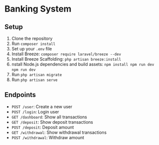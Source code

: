 # Banking System

## Setup

1. Clone the repository
2. Run `composer install`
3. Set up your `.env` file
4. Install Breeze: `composer require laravel/breeze --dev`
5. Install Breeze Scaffolding: `php artisan breeze:install`
6. nstall Node.js dependencies and build assets: `npm install npm run dev` `npm run dev`
7. Run `php artisan migrate`
8. Run `php artisan serve`

## Endpoints

-   `POST /user`: Create a new user
-   `POST /login`: Login user
-   `GET /dashboard`: Show all transactions
-   `GET /deposit`: Show deposit transactions
-   `POST /deposit`: Deposit amount
-   `GET /withdrawal`: Show withdrawal transactions
-   `POST /withdrawal`: Withdraw amount
